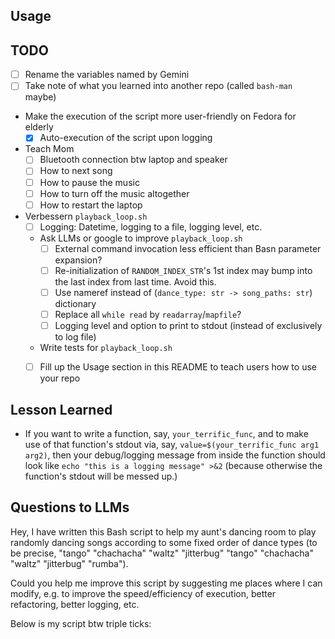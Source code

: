 ## Usage


## TODO
- [ ] Rename the variables named by Gemini
- [ ] Take note of what you learned into another repo (called `bash-man` maybe)
- Make the execution of the script more user-friendly on Fedora for elderly
    - [x] Auto-execution of the script upon logging
- Teach Mom
    - [ ] Bluetooth connection btw laptop and speaker
    - [ ] How to next song
    - [ ] How to pause the music
    - [ ] How to turn off the music altogether
    - [ ] How to restart the laptop
- Verbessern `playback_loop.sh`
    - [ ] Logging: Datetime, logging to a file, logging level, etc.
    - Ask LLMs or google to improve `playback_loop.sh`
        - [ ] External command invocation less efficient than Basn parameter expansion?
        - [ ] Re-initialization of `RANDOM_INDEX_STR`'s 1st index may bump into the last index from last time. Avoid this.
        - [ ] Use nameref instead of (`dance_type: str -> song_paths: str`) dictionary
        - [ ] Replace all `while read` by `readarray`/`mapfile`?
        - [ ] Logging level and option to print to stdout (instead of exclusively to log file)
    - Write tests for `playback_loop.sh`
    - [ ] Fill up the Usage section in this README to teach users how to use your repo


## Lesson Learned
- If you want to write a function, say, `your_terrific_func`, and to make use of
  that function's stdout via, say, `value=$(your_terrific_func arg1 arg2)`,
  then your debug/logging message from inside the function should look like
  `echo "this is a logging message" >&2` (because otherwise the function's
  stdout will be messed up.)


## Questions to LLMs
Hey, I have written this Bash script to help my aunt's dancing room to play
randomly dancing songs according to some fixed order of dance types
(to be precise, "tango" "chachacha" "waltz" "jitterbug" "tango" "chachacha" "waltz" "jitterbug" "rumba").

Could you help me improve this script by suggesting me places where I can modify, e.g.
to improve the speed/efficiency of execution, better refactoring, better logging, etc.

Below is my script btw triple ticks:
